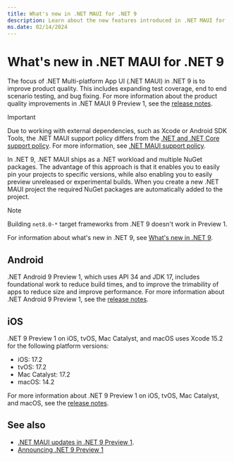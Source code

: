 ```yaml
---
title: What's new in .NET MAUI for .NET 9
description: Learn about the new features introduced in .NET MAUI for .NET 9.
ms.date: 02/14/2024
---
```


# What's new in .NET MAUI for .NET 9

The focus of .NET Multi-platform App UI (.NET MAUI) in .NET 9 is to improve product quality. This includes expanding test coverage, end to end scenario testing, and bug fixing. For more information about the product quality improvements in .NET MAUI 9 Preview 1, see the [release notes](https://github.com/dotnet/maui/releases/tag/untagged-e764fa1780e2dd618900).

> [!IMPORTANT]
> Due to working with external dependencies, such as Xcode or Android SDK Tools, the .NET MAUI support policy differs from the [.NET and .NET Core support policy](https://dotnet.microsoft.com/platform/support/policy/maui). For more information, see [.NET MAUI support policy](https://dotnet.microsoft.com/platform/support/policy/maui).

In .NET 9, .NET MAUI ships as a .NET workload and multiple NuGet packages. The advantage of this approach is that it enables you to easily pin your projects to specific versions, while also enabling you to easily preview unreleased or experimental builds. When you create a new .NET MAUI project the required NuGet packages are automatically added to the project.

> [!NOTE]
> Building `net8.0-*` target frameworks from .NET 9 doesn't work in Preview 1.

For information about what's new in .NET 9, see [What's new in .NET 9](/dotnet/core/whats-new/dotnet-9).

## Android

.NET Android 9 Preview 1, which uses API 34 and JDK 17, includes foundational work to reduce build times, and to improve the trimability of apps to reduce size and improve performance. For more information about .NET Android 9 Preview 1, see the [release notes](https://github.com/xamarin/xamarin-android/releases/tag/untagged-63f17517f7acc87fb628).

## iOS

.NET 9 Preview 1 on iOS, tvOS, Mac Catalyst, and macOS uses Xcode 15.2 for the following platform versions:

- iOS: 17.2
- tvOS: 17.2
- Mac Catalyst: 17.2
- macOS: 14.2

For more information about .NET 9 Preview 1 on iOS, tvOS, Mac Catalyst, and macOS, see the [release notes](https://github.com/xamarin/xamarin-macios/releases/tag/untagged-971754610a7cf7b0e8a6).

## See also

- [.NET MAUI updates in .NET 9 Preview 1](https://github.com/dotnet/core/tree/main/release-notes/9.0/preview1/dotnetmaui.md).
- [Announcing .NET 9 Preview 1](https://devblogs.microsoft.com/dotnet/announcing-dotnet-9-preview-1)
